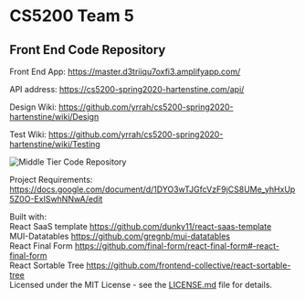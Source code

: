 # CS5200 Team 5 
## Front End Code Repository

Front End App: https://master.d3triiqu7oxfi3.amplifyapp.com/

API address: https://cs5200-spring2020-hartenstine.com/api/

Design Wiki: https://github.com/yrrah/cs5200-spring2020-hartenstine/wiki/Design

Test Wiki: https://github.com/yrrah/cs5200-spring2020-hartenstine/wiki/Testing

![Middle Tier Code Repository](https://github.com/yrrah/cs5200-spring2020-hartenstine "Middle Tier Code Repository")

Project Requirements: https://docs.google.com/document/d/1DYO3wTJGfcVzF9jCS8UMe_yhHxUp5Z0O-ExISwhNNwA/edit



Built with:  
React SaaS template https://github.com/dunky11/react-saas-template  
MUI-Datatables https://github.com/gregnb/mui-datatables   
React Final Form https://github.com/final-form/react-final-form#-react-final-form   
React Sortable Tree  https://github.com/frontend-collective/react-sortable-tree  
Licensed under the MIT License - see the [LICENSE.md](https://github.com/dunky11/react-saas-template/blob/master/LICENSE) file for details.


